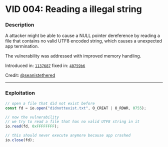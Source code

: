# VID 004: Reading a illegal string

### Description

A attacker might be able to cause a NULL pointer dereference by reading a file that contains no valid UTF8 encoded string, which causes a unexpected app termination.

The vulnerability was addressed with improved memory handling.

Introduced in: [`1137687`](https://github.com/ProjectNyxian/Nyxian/commit/40759b6c754fd830beef5a08e4a0581e698fa593)
fixed in: [`40759b6`](https://github.com/ProjectNyxian/Nyxian/commit/40759b6c754fd830beef5a08e4a0581e698fa593)

Credit: [@seanistethered](https://github.com/seanistethered)

---

### Exploitation

```js
// open a file that did not exist before
const fd = io.open("didnottexist.txt", O_CREAT | O_RDWR, 0755);

// now the vulnerability
// we try to read a file that has no valid UTF8 string in it
io.read(fd, 0xFFFFFFFF);

// this should never execute anymore because app crashed
io.close(fd);
```

